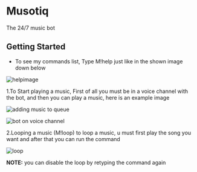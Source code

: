 # Musotiq
The 24/7 music bot 

## Getting Started

- To see my commands list, Type M!help just like in the shown image down below

![helpimage](https://cdn.discordapp.com/attachments/837500930453667870/837502234425688094/unknown.png)

1.To Start playing a music, First of all you must be in a voice channel with the bot, and then you can play a music, here is an example image

![adding music to queue](https://cdn.discordapp.com/attachments/837500930453667870/837503567543402516/unknown.png)

![bot on voice channel](https://cdn.discordapp.com/attachments/837500930453667870/837503602284822548/unknown.png)

2.Looping a music (M!loop)
to loop a music, u must first play the song you want and after that you can run the command

![loop](https://cdn.discordapp.com/attachments/837500930453667870/837505145574129694/unknown.png)

**NOTE:** you can disable the loop by retyping the command again
